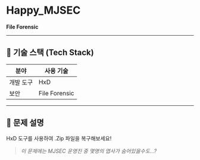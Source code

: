 # Happy_MJSEC

**File Forensic**

---

## 📌 기술 스택 (Tech Stack)

| 분야     | 사용 기술         |
|----------|------------------|
| 개발 도구 | HxD              |
| 보안     | File Forensic    |

---

## 📝 문제 설명

HxD 도구를 사용하여 .Zip 파일을 복구해보세요!

> *이 문제에는 MJSEC 운영진 중 몇명의 엽사가 숨어있을수도...?*
